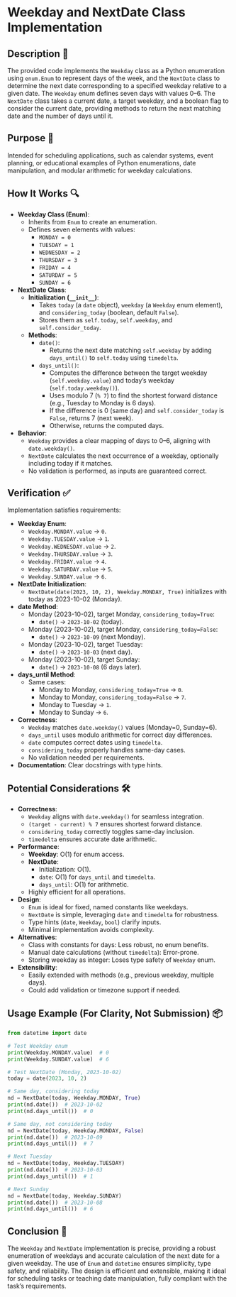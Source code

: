 # Weekday and NextDate Class Implementation

## Description 📝

The provided code implements the `Weekday` class as a Python enumeration using `enum.Enum` to represent days of the week, and the `NextDate` class to determine the next date corresponding to a specified weekday relative to a given date.
The `Weekday` enum defines seven days with values 0–6.
The `NextDate` class takes a current date, a target weekday, and a boolean flag to consider the current date, providing methods to return the next matching date and the number of days until it.

## Purpose 🎯

Intended for scheduling applications, such as calendar systems, event planning, or educational examples of Python enumerations, date manipulation, and modular arithmetic for weekday calculations.

## How It Works 🔍

-   **Weekday Class (Enum)**:
    -   Inherits from `Enum` to create an enumeration.
    -   Defines seven elements with values:
        -   `MONDAY = 0`
        -   `TUESDAY = 1`
        -   `WEDNESDAY = 2`
        -   `THURSDAY = 3`
        -   `FRIDAY = 4`
        -   `SATURDAY = 5`
        -   `SUNDAY = 6`
-   **NextDate Class**:
    -   **Initialization (`__init__`)**:
        -   Takes `today` (a `date` object), `weekday` (a `Weekday` enum element), and `considering_today` (boolean, default `False`).
        -   Stores them as `self.today`, `self.weekday`, and `self.consider_today`.
    -   **Methods**:
        -   `date()`:
            -   Returns the next date matching `self.weekday` by adding `days_until()` to `self.today` using `timedelta`.
        -   `days_until()`:
            -   Computes the difference between the target weekday (`self.weekday.value`) and today’s weekday (`self.today.weekday()`).
            -   Uses modulo 7 (`% 7`) to find the shortest forward distance (e.g., Tuesday to Monday is 6 days).
            -   If the difference is 0 (same day) and `self.consider_today` is `False`, returns 7 (next week).
            -   Otherwise, returns the computed days.
-   **Behavior**:
    -   `Weekday` provides a clear mapping of days to 0–6, aligning with `date.weekday()`.
    -   `NextDate` calculates the next occurrence of a weekday, optionally including today if it matches.
    -   No validation is performed, as inputs are guaranteed correct.

## Verification ✅

Implementation satisfies requirements:

-   **Weekday Enum**:
    -   `Weekday.MONDAY.value` → `0`.
    -   `Weekday.TUESDAY.value` → `1`.
    -   `Weekday.WEDNESDAY.value` → `2`.
    -   `Weekday.THURSDAY.value` → `3`.
    -   `Weekday.FRIDAY.value` → `4`.
    -   `Weekday.SATURDAY.value` → `5`.
    -   `Weekday.SUNDAY.value` → `6`.
-   **NextDate Initialization**:
    -   `NextDate(date(2023, 10, 2), Weekday.MONDAY, True)` initializes with today as 2023-10-02 (Monday).
-   **date Method**:
    -   Monday (2023-10-02), target Monday, `considering_today=True`:
        -   `date()` → `2023-10-02` (today).
    -   Monday (2023-10-02), target Monday, `considering_today=False`:
        -   `date()` → `2023-10-09` (next Monday).
    -   Monday (2023-10-02), target Tuesday:
        -   `date()` → `2023-10-03` (next day).
    -   Monday (2023-10-02), target Sunday:
        -   `date()` → `2023-10-08` (6 days later).
-   **days_until Method**:
    -   Same cases:
        -   Monday to Monday, `considering_today=True` → `0`.
        -   Monday to Monday, `considering_today=False` → `7`.
        -   Monday to Tuesday → `1`.
        -   Monday to Sunday → `6`.
-   **Correctness**:
    -   `Weekday` matches `date.weekday()` values (Monday=0, Sunday=6).
    -   `days_until` uses modulo arithmetic for correct day differences.
    -   `date` computes correct dates using `timedelta`.
    -   `considering_today` properly handles same-day cases.
    -   No validation needed per requirements.
-   **Documentation**: Clear docstrings with type hints.

## Potential Considerations 🛠️

-   **Correctness**:
    -   `Weekday` aligns with `date.weekday()` for seamless integration.
    -   `(target - current) % 7` ensures shortest forward distance.
    -   `considering_today` correctly toggles same-day inclusion.
    -   `timedelta` ensures accurate date arithmetic.
-   **Performance**:
    -   **Weekday**: O(1) for enum access.
    -   **NextDate**:
        -   Initialization: O(1).
        -   `date`: O(1) for `days_until` and `timedelta`.
        -   `days_until`: O(1) for arithmetic.
    -   Highly efficient for all operations.
-   **Design**:
    -   `Enum` is ideal for fixed, named constants like weekdays.
    -   `NextDate` is simple, leveraging `date` and `timedelta` for robustness.
    -   Type hints (`date`, `Weekday`, `bool`) clarify inputs.
    -   Minimal implementation avoids complexity.
-   **Alternatives**:
    -   Class with constants for days: Less robust, no enum benefits.
    -   Manual date calculations (without `timedelta`): Error-prone.
    -   Storing weekday as integer: Loses type safety of `Weekday` enum.
-   **Extensibility**:
    -   Easily extended with methods (e.g., previous weekday, multiple days).
    -   Could add validation or timezone support if needed.

## Usage Example (For Clarity, Not Submission) 📦

```python
from datetime import date

# Test Weekday enum
print(Weekday.MONDAY.value)  # 0
print(Weekday.SUNDAY.value)  # 6

# Test NextDate (Monday, 2023-10-02)
today = date(2023, 10, 2)

# Same day, considering today
nd = NextDate(today, Weekday.MONDAY, True)
print(nd.date())  # 2023-10-02
print(nd.days_until())  # 0

# Same day, not considering today
nd = NextDate(today, Weekday.MONDAY, False)
print(nd.date())  # 2023-10-09
print(nd.days_until())  # 7

# Next Tuesday
nd = NextDate(today, Weekday.TUESDAY)
print(nd.date())  # 2023-10-03
print(nd.days_until())  # 1

# Next Sunday
nd = NextDate(today, Weekday.SUNDAY)
print(nd.date())  # 2023-10-08
print(nd.days_until())  # 6
```

## Conclusion 🚀

The `Weekday` and `NextDate` implementation is precise, providing a robust enumeration of weekdays and accurate calculation of the next date for a given weekday.
The use of `Enum` and `datetime` ensures simplicity, type safety, and reliability.
The design is efficient and extensible, making it ideal for scheduling tasks or teaching date manipulation, fully compliant with the task’s requirements.
